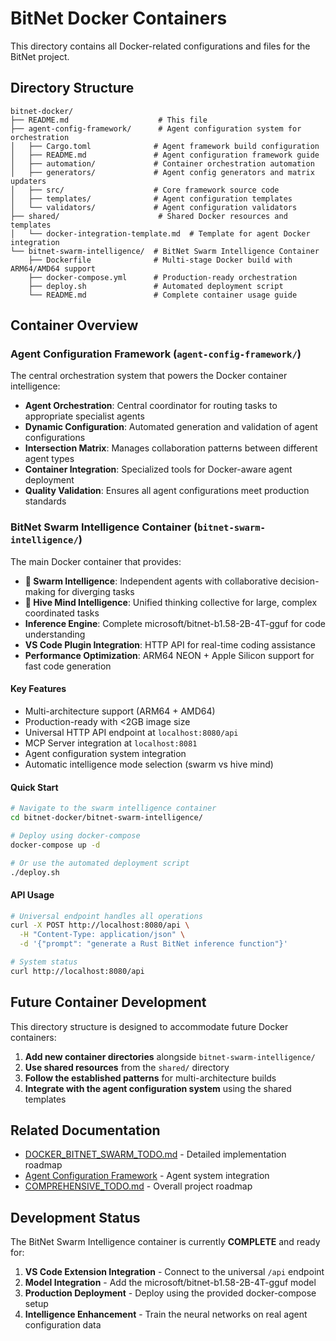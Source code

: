 # BitNet Docker Containers

This directory contains all Docker-related configurations and files for the BitNet project.

## Directory Structure

```
bitnet-docker/
├── README.md                    # This file
├── agent-config-framework/      # Agent configuration system for orchestration
│   ├── Cargo.toml              # Agent framework build configuration
│   ├── README.md               # Agent configuration framework guide
│   ├── automation/             # Container orchestration automation
│   ├── generators/             # Agent config generators and matrix updaters
│   ├── src/                    # Core framework source code
│   ├── templates/              # Agent configuration templates
│   └── validators/             # Agent configuration validators
├── shared/                      # Shared Docker resources and templates
│   └── docker-integration-template.md  # Template for agent Docker integration
└── bitnet-swarm-intelligence/  # BitNet Swarm Intelligence Container
    ├── Dockerfile              # Multi-stage Docker build with ARM64/AMD64 support
    ├── docker-compose.yml      # Production-ready orchestration
    ├── deploy.sh               # Automated deployment script
    └── README.md               # Complete container usage guide
```

## Container Overview

### Agent Configuration Framework (`agent-config-framework/`)

The central orchestration system that powers the Docker container intelligence:
- **Agent Orchestration**: Central coordinator for routing tasks to appropriate specialist agents
- **Dynamic Configuration**: Automated generation and validation of agent configurations
- **Intersection Matrix**: Manages collaboration patterns between different agent types
- **Container Integration**: Specialized tools for Docker-aware agent deployment
- **Quality Validation**: Ensures all agent configurations meet production standards

### BitNet Swarm Intelligence Container (`bitnet-swarm-intelligence/`)

The main Docker container that provides:
- **🐝 Swarm Intelligence**: Independent agents with collaborative decision-making for diverging tasks
- **🧠 Hive Mind Intelligence**: Unified thinking collective for large, complex coordinated tasks
- **Inference Engine**: Complete microsoft/bitnet-b1.58-2B-4T-gguf for code understanding
- **VS Code Plugin Integration**: HTTP API for real-time coding assistance
- **Performance Optimization**: ARM64 NEON + Apple Silicon support for fast code generation

#### Key Features
- Multi-architecture support (ARM64 + AMD64)
- Production-ready with <2GB image size
- Universal HTTP API endpoint at `localhost:8080/api`
- MCP Server integration at `localhost:8081`
- Agent configuration system integration
- Automatic intelligence mode selection (swarm vs hive mind)

#### Quick Start

```bash
# Navigate to the swarm intelligence container
cd bitnet-docker/bitnet-swarm-intelligence/

# Deploy using docker-compose
docker-compose up -d

# Or use the automated deployment script
./deploy.sh
```

#### API Usage

```bash
# Universal endpoint handles all operations
curl -X POST http://localhost:8080/api \
  -H "Content-Type: application/json" \
  -d '{"prompt": "generate a Rust BitNet inference function"}'

# System status
curl http://localhost:8080/api
```

## Future Container Development

This directory structure is designed to accommodate future Docker containers:

1. **Add new container directories** alongside `bitnet-swarm-intelligence/`
2. **Use shared resources** from the `shared/` directory
3. **Follow the established patterns** for multi-architecture builds
4. **Integrate with the agent configuration system** using the shared templates

## Related Documentation

- [DOCKER_BITNET_SWARM_TODO.md](../../DOCKER_BITNET_SWARM_TODO.md) - Detailed implementation roadmap
- [Agent Configuration Framework](../../agent-config/) - Agent system integration
- [COMPREHENSIVE_TODO.md](../../COMPREHENSIVE_TODO.md) - Overall project roadmap

## Development Status

The BitNet Swarm Intelligence container is currently **COMPLETE** and ready for:
1. **VS Code Extension Integration** - Connect to the universal `/api` endpoint
2. **Model Integration** - Add the microsoft/bitnet-b1.58-2B-4T-gguf model
3. **Production Deployment** - Deploy using the provided docker-compose setup
4. **Intelligence Enhancement** - Train the neural networks on real agent configuration data